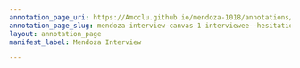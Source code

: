 ```yaml
---
annotation_page_uri: https://Amcclu.github.io/mendoza-1018/annotations/mendoza-interview-canvas-1-interviewee--hesitation--relating-firsthand-experience--contextualizing.json
annotation_page_slug: mendoza-interview-canvas-1-interviewee--hesitation--relating-firsthand-experience--contextualizing
layout: annotation_page
manifest_label: Mendoza Interview

---
```

